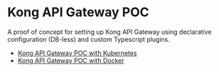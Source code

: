 # Kong API Gateway POC

A proof of concept for setting up Kong API Gateway using declarative configuration (DB-less) and custom Typescript plugins.

- [Kong API Gateway POC with Kubernetes](./k8s/README.md)
- [Kong API Gateway POC with Docker](./docker/README.md)
